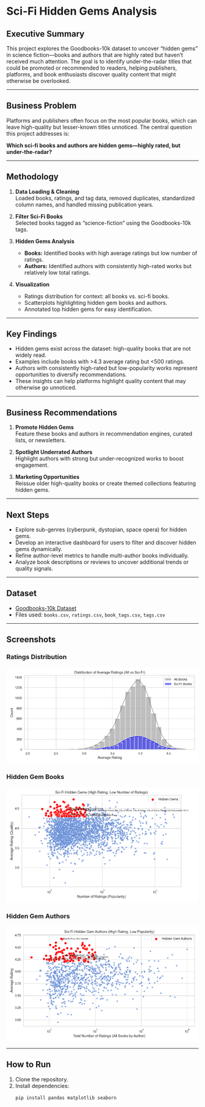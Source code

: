 # Sci-Fi Hidden Gems Analysis

## Executive Summary
This project explores the Goodbooks-10k dataset to uncover “hidden gems” in science fiction—books and authors that are highly rated but haven’t received much attention. The goal is to identify under-the-radar titles that could be promoted or recommended to readers, helping publishers, platforms, and book enthusiasts discover quality content that might otherwise be overlooked.

---

## Business Problem
Platforms and publishers often focus on the most popular books, which can leave high-quality but lesser-known titles unnoticed. The central question this project addresses is:

**Which sci-fi books and authors are hidden gems—highly rated, but under-the-radar?**

---

## Methodology
1. **Data Loading & Cleaning**  
   Loaded books, ratings, and tag data, removed duplicates, standardized column names, and handled missing publication years.

2. **Filter Sci-Fi Books**  
   Selected books tagged as “science-fiction” using the Goodbooks-10k tags.

3. **Hidden Gems Analysis**  
   - **Books:** Identified books with high average ratings but low number of ratings.  
   - **Authors:** Identified authors with consistently high-rated works but relatively low total ratings.

4. **Visualization**  
   - Ratings distribution for context: all books vs. sci-fi books.  
   - Scatterplots highlighting hidden gem books and authors.  
   - Annotated top hidden gems for easy identification.

---

## Key Findings
- Hidden gems exist across the dataset: high-quality books that are not widely read.  
- Examples include books with >4.3 average rating but <500 ratings.  
- Authors with consistently high-rated but low-popularity works represent opportunities to diversify recommendations.  
- These insights can help platforms highlight quality content that may otherwise go unnoticed.

---

## Business Recommendations
1. **Promote Hidden Gems**  
   Feature these books and authors in recommendation engines, curated lists, or newsletters.

2. **Spotlight Underrated Authors**  
   Highlight authors with strong but under-recognized works to boost engagement.

3. **Marketing Opportunities**  
   Reissue older high-quality books or create themed collections featuring hidden gems.

---

## Next Steps
- Explore sub-genres (cyberpunk, dystopian, space opera) for hidden gems.  
- Develop an interactive dashboard for users to filter and discover hidden gems dynamically.  
- Refine author-level metrics to handle multi-author books individually.  
- Analyze book descriptions or reviews to uncover additional trends or quality signals.

---

## Dataset
- [Goodbooks-10k Dataset](https://github.com/zygmuntz/goodbooks-10k)  
- Files used: `books.csv`, `ratings.csv`, `book_tags.csv`, `tags.csv`

---

## Screenshots
### Ratings Distribution
![Ratings Distribution](ratings_distribution.png)

### Hidden Gem Books
![Hidden Gems Books](hidden_gems_books.png)

### Hidden Gem Authors
![Hidden Gems Authors](hidden_gems_authors.png)

---

## How to Run
1. Clone the repository.  
2. Install dependencies:  
   ```bash
   pip install pandas matplotlib seaborn

